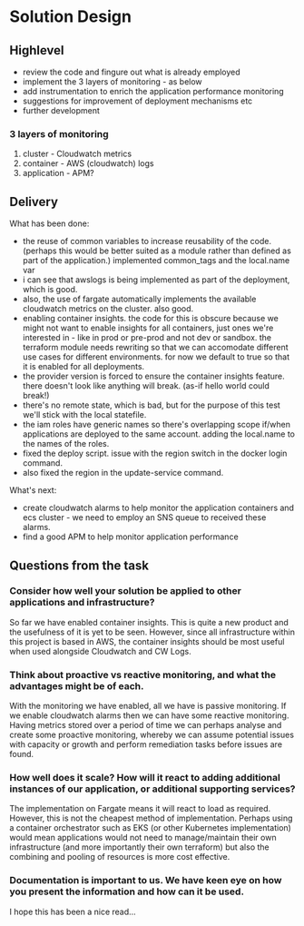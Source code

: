 # Solution Design

## Highlevel

- review the code and fingure out what is already employed
- implement the 3 layers of monitoring - as below
- add instrumentation to enrich the application performance monitoring
- suggestions for improvement of deployment mechanisms etc
- further development

### 3 layers of monitoring

1. cluster - Cloudwatch metrics
1. container - AWS (cloudwatch) logs
1. application - APM?

## Delivery

What has been done:

- the reuse of common variables to increase reusability of the code. (perhaps this would be better suited as a module rather than defined as part of the application.) implemented common_tags and the local.name var
- i can see that awslogs is being implemented as part of the deployment, which is good.
- also, the use of fargate automatically implements the available cloudwatch metrics on the cluster. also good.
- enabling container insights. the code for this is obscure because we might not want to enable insights for all containers, just ones we're interested in - like in prod or pre-prod and not dev or sandbox. the terraform module needs rewriting so that we can accomodate different use cases for different environments. for now we default to true so that it is enabled for all deployments.
- the provider version is forced to ensure the container insights feature. there doesn't look like anything will break. (as-if hello world could break!)
- there's no remote state, which is bad, but for the purpose of this test we'll stick with the local statefile.
- the iam roles have generic names so there's overlapping scope if/when applications are deployed to the same account. adding the local.name to the names of the roles.
- fixed the deploy script. issue with the region switch in the docker login command.
- also fixed the region in the update-service command.

What's next:

- create cloudwatch alarms to help monitor the application containers and ecs cluster - we need to employ an SNS queue to received these alarms.
- find a good APM to help monitor application performance

## Questions from the task

### Consider how well your solution be applied to other applications and infrastructure?

So far we have enabled container insights. This is quite a new product and the usefulness of it is yet to be seen. However, since all infrastructure within this project is based in AWS, the container insights should be most useful when used alongside Cloudwatch and CW Logs.

### Think about proactive vs reactive monitoring, and what the advantages might be of each.

With the monitoring we have enabled, all we have is passive monitoring. If we enable cloudwatch alarms then we can have some reactive monitoring. Having metrics stored over a period of time we can perhaps analyse and create some proactive monitoring, whereby we can assume potential issues with capacity or growth and perform remediation tasks before issues are found.

### How well does it scale? How will it react to adding additional instances of our application, or additional supporting services?

The implementation on Fargate means it will react to load as required. However, this is not the cheapest method of implementation. Perhaps using a container orchestrator such as EKS (or other Kubernetes implementation) would mean applications would not need to manage/maintain their own infrastructure (and more importantly their own terraform) but also the combining and pooling of resources is more cost effective.

### Documentation is important to us. We have keen eye on how you present the information and how can it be used.

I hope this has been a nice read...
